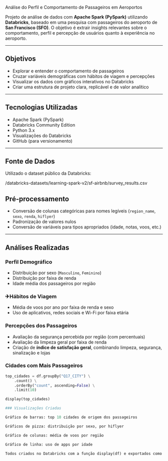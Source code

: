  Análise do Perfil e Comportamento de Passageiros em Aeroportos

Projeto de análise de dados com **Apache Spark (PySpark)** utilizando **Databricks**, baseado em uma pesquisa com passageiros do aeroporto de **San Francisco (SFO)**. O objetivo é extrair insights relevantes sobre o comportamento, perfil e percepção de usuários quanto à experiência no aeroporto.

---

## Objetivos

- Explorar e entender o comportamento de passageiros
- Cruzar variáveis demográficas com hábitos de viagem e percepções
- Visualizar os dados com gráficos interativos no Databricks
- Criar uma estrutura de projeto clara, replicável e de valor analítico

---

## Tecnologias Utilizadas

- Apache Spark (PySpark)
- Databricks Community Edition
- Python 3.x
- Visualizações do Databricks
- GitHub (para versionamento)

---

## Fonte de Dados

Utilizado o dataset público da Databricks:

/databricks-datasets/learning-spark-v2/sf-airbnb/survey_results.csv

## Pré-processamento

- Conversão de colunas categóricas para nomes legíveis (`region_name`, `sexo`, `renda`, `hiflyer`)
- Padronização de valores nulos
- Conversão de variáveis para tipos apropriados (idade, notas, voos, etc.)

---

## Análises Realizadas

### Perfil Demográfico
- Distribuição por sexo (`Masculino`, `Feminino`)
- Distribuição por faixa de renda
- Idade média dos passageiros por região

### ✈Hábitos de Viagem
- Média de voos por ano por faixa de renda e sexo
- Uso de aplicativos, redes sociais e Wi-Fi por faixa etária

### Percepções dos Passageiros
- Avaliação da segurança percebida por região (com percentuais)
- Avaliação da limpeza geral por faixa de renda
- Criação de **índice de satisfação geral**, combinando limpeza, segurança, sinalização e lojas

### Cidades com Mais Passageiros

```python
top_cidades = df.groupBy("Q17_CITY") \
    .count() \
    .orderBy("count", ascending=False) \
    .limit(10)

display(top_cidades)

### Visualizações Criadas

Gráfico de barras: top 10 cidades de origem dos passageiros

Gráficos de pizza: distribuição por sexo, por hiflyer

Gráfico de colunas: média de voos por região

Gráfico de linha: uso de apps por idade

Todos criados no Databricks com a função display(df) e exportados como imagem.
